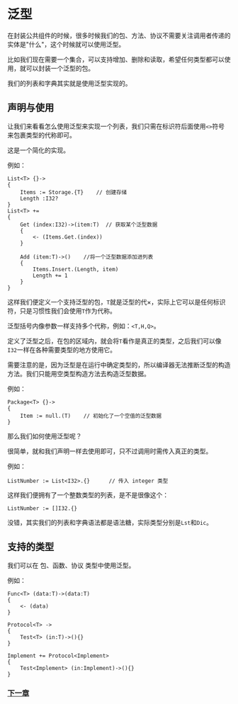 # 泛型
在封装公共组件的时候，很多时候我们的包、方法、协议不需要关注调用者传递的实体是"什么"，这个时候就可以使用泛型。  

比如我们现在需要一个集合，可以支持增加、删除和读取，希望任何类型都可以使用，就可以封装一个泛型的包。 

我们的列表和字典其实就是使用泛型实现的。

## 声明与使用
让我们来看看怎么使用泛型来实现一个列表，我们只需在标识符后面使用`<>`符号来包裹类型的代称即可。

这是一个简化的实现。

例如：
```
List<T> {}->
{
    Items := Storage.{T}    // 创建存储
    Length :I32?
}
List<T> +=
{
    Get (index:I32)->(item:T)  // 获取某个泛型数据
    {
        <- (Items.Get.(index))
    }

    Add (item:T)->()    //将一个泛型数据添加进列表
    {
        Items.Insert.(Length, item)
        Length += 1
    }
}
```
这样我们便定义一个支持泛型的包，`T`就是泛型的代×，实际上它可以是任何标识符，只是习惯性我们会使用`T`作为代称。

泛型括号内像参数一样支持多个代称，例如：`<T,H,Q>`。

定义了泛型之后，在包的区域内，就会将`T`看作是真正的类型，之后我们可以像`I32`一样在各种需要类型的地方使用它。

需要注意的是，因为泛型是在运行中确定类型的，所以编译器无法推断泛型的构造方法。我们只能用空类型构造方法去构造泛型数据。

例如：
```
Package<T> {}->
{
    Item := null.(T)    // 初始化了一个空值的泛型数据
}
```
那么我们如何使用泛型呢？

很简单，就和我们声明一样去使用即可，只不过调用时需传入真正的类型。

例如：
```
ListNumber := List<I32>.{}      // 传入 integer 类型
```
这样我们便拥有了一个整数类型的列表，是不是很像这个：
```
ListNumber := []I32.{}
```
没错，其实我们的列表和字典语法都是语法糖，实际类型分别是`Lst`和`Dic`。
## 支持的类型
我们可以在 包、函数、协议 类型中使用泛型。

例如：
```
Func<T> (data:T)->(data:T)
{
    <- (data)
}

Protocol<T> ->
{
    Test<T> (in:T)->(){}
}

Implement += Protocol<Implement>
{
    Test<Implement> (in:Implement)->(){}
}
```
### [下一章](注解.md)
